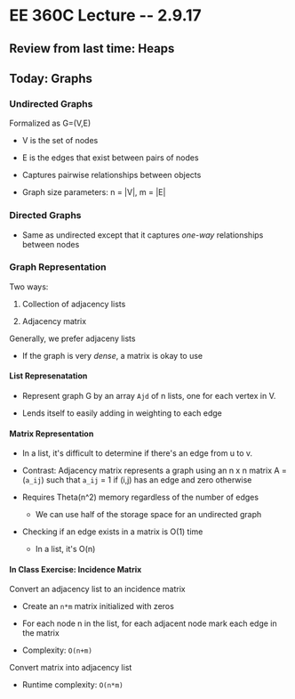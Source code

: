 # EE 360C Lecture -- 2.9.17

## Review from last time: Heaps

## Today: Graphs

### Undirected Graphs

Formalized as G=(V,E)

- V is the set of nodes

- E is the edges that exist between pairs of nodes

- Captures pairwise relationships between objects

- Graph size parameters: n = |V|, m = |E|

### Directed Graphs

- Same as undirected except that it captures *one-way* relationships between
  nodes

### Graph Representation

Two ways:

1. Collection of adjacency lists

2. Adjacency matrix

Generally, we prefer adjaceny lists

- If the graph is very *dense*, a matrix is okay to use

#### List Represenatation

- Represent graph G by an array `Ajd` of n lists, one for each vertex in V.

- Lends itself to easily adding in weighting to each edge

#### Matrix Representation

- In a list, it's difficult to determine if there's an edge from u to v. 

- Contrast: Adjacency matrix represents a graph using an n x n matrix A =
  (`a_ij`) such that `a_ij` = 1 if (i,j) has an edge and zero otherwise

- Requires Theta(n^2) memory regardless of the number of edges

    - We can use half of the storage space for an undirected graph

- Checking if an edge exists in a matrix is O(1) time

    - In a list, it's O(n)

#### In Class Exercise: Incidence Matrix

Convert an adjacency list to an incidence matrix

- Create an `n*m` matrix initialized with zeros

- For each node n in the list, for each adjacent node mark each edge in the
  matrix

- Complexity: `O(n+m)`

Convert matrix into adjacency list

- Runtime complexity: `O(n*m)`
